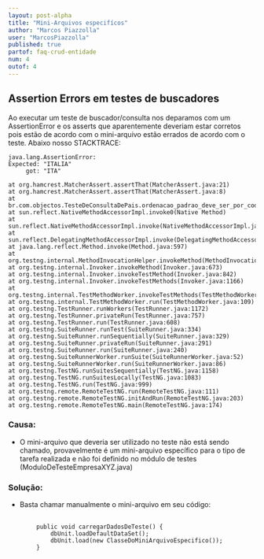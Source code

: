 ```yaml
---
layout: post-alpha
title: "Mini-Arquivos especifícos"
author: "Marcos Piazzolla"
user: "MarcosPiazzolla"
published: true 
partof: faq-crud-entidade
num: 4
outof: 4
---
```


## Assertion Errors em testes de buscadores

Ao executar um teste de buscador/consulta nos deparamos com um AssertionError e os asserts que
aparentemente deveriam estar corretos pois estão de acordo com o mini-arquivo estão errados
de acordo com o teste. Abaixo nosso STACKTRACE: 

    java.lang.AssertionError: 
    Expected: "ITALIA"
         got: "ITA"

	at org.hamcrest.MatcherAssert.assertThat(MatcherAssert.java:21)
	at org.hamcrest.MatcherAssert.assertThat(MatcherAssert.java:8)
	at br.com.objectos.TesteDeConsultaDePais.ordenacao_padrao_deve_ser_por_codigo(TesteDeConsultaDePais.java:72)
	at sun.reflect.NativeMethodAccessorImpl.invoke0(Native Method)
	at sun.reflect.NativeMethodAccessorImpl.invoke(NativeMethodAccessorImpl.java:39)
	at sun.reflect.DelegatingMethodAccessorImpl.invoke(DelegatingMethodAccessorImpl.java:25)
	at java.lang.reflect.Method.invoke(Method.java:597)
	at org.testng.internal.MethodInvocationHelper.invokeMethod(MethodInvocationHelper.java:81)
	at org.testng.internal.Invoker.invokeMethod(Invoker.java:673)
	at org.testng.internal.Invoker.invokeTestMethod(Invoker.java:842)
	at org.testng.internal.Invoker.invokeTestMethods(Invoker.java:1166)
	at org.testng.internal.TestMethodWorker.invokeTestMethods(TestMethodWorker.java:125)
	at org.testng.internal.TestMethodWorker.run(TestMethodWorker.java:109)
	at org.testng.TestRunner.runWorkers(TestRunner.java:1172)
	at org.testng.TestRunner.privateRun(TestRunner.java:757)
	at org.testng.TestRunner.run(TestRunner.java:608)
	at org.testng.SuiteRunner.runTest(SuiteRunner.java:334)
	at org.testng.SuiteRunner.runSequentially(SuiteRunner.java:329)
	at org.testng.SuiteRunner.privateRun(SuiteRunner.java:291)
	at org.testng.SuiteRunner.run(SuiteRunner.java:240)
	at org.testng.SuiteRunnerWorker.runSuite(SuiteRunnerWorker.java:52)
	at org.testng.SuiteRunnerWorker.run(SuiteRunnerWorker.java:86)
	at org.testng.TestNG.runSuitesSequentially(TestNG.java:1158)
	at org.testng.TestNG.runSuitesLocally(TestNG.java:1083)
	at org.testng.TestNG.run(TestNG.java:999)
	at org.testng.remote.RemoteTestNG.run(RemoteTestNG.java:111)
	at org.testng.remote.RemoteTestNG.initAndRun(RemoteTestNG.java:203)
	at org.testng.remote.RemoteTestNG.main(RemoteTestNG.java:174)

### Causa:

+ O mini-arquivo que deveria ser utilizado no teste não está sendo chamado, provavelmente é
um mini-arquivo específico para o tipo de tarefa realizada e não foi definido no módulo de 
testes (ModuloDeTesteEmpresaXYZ.java)

### Solução:

+ Basta chamar manualmente o mini-arquivo em seu código:
<pre>
	<code>
		public void carregarDadosDeTeste() {
			dbUnit.loadDefaultDataSet();
			dbUnit.load(new ClasseDoMiniArquivoEspecifico());
		}
	</code>
</pre>
